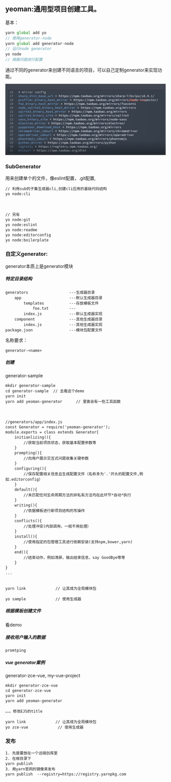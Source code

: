 ## yeoman:通用型项目创建工具。

基本：

```js
yarn global add yo
// 使用generator-node
yarn global add generator-node
// 运行node generator
yo node
// 根据问题进行配置
```



通过不同的generator来创建不同语言的项目，可以自己定制generator来实现功能。

![image-20221022221357444](README.assets/image-20221022221357444.png)



### SubGenerator

用来创建单个的文件，像eslint配置，.git配置,

```
// 利用sub的子集生成器cli,创建cli应用的基础代码结构
yo node:cli



// 另有
yo node:git
yo node:eslint
yo node:readme
yo node:editorconfig
yo node:boilerplate
```



### 自定义generator:

generator本质上是generator模块

##### 特定目录结构

```
generators                  ---生成器目录
	app                     ---默认生成器目录
		templates           ---存放模板文件
			foo.txt         ---
		index.js            ---默认生成器实现
	component               ---其他生成器目录
		index.js            ---其他生成器实现
package.json                ---模块包配置文件
```

名称要求：

```
generator-<name>
```

##### 创建

generator-sample

```
mkdir generator-sample
cd generator-sample  // 去看这个demo
yarn init
yarn add yeoman-generator      // 里面会有一些工具函数



//generators/app/index.js
const Generator = require('yeoman-generator');
module.exports = class extends Generator{
    initianlizing(){
        //获取当前项目状态，获取基本配置参数等
    }
    prompting(){
        //向用户展示交互式问题收集关键参数
    }
    configuring(){
        //保存配置相关信息且生成配置文件（名称多为'.'开头的配置文件,例如.editorconfig）
    }
    default(){
        //未匹配任何生命周期方法的非私有方法均在此环节*自动*执行
    }
    writing(){
        //依据模板进行新项目结构的写操作
    }
    conflicts(){
        //处理冲突(内部调用，一般不用处理）
    }
    install(){
        //使用指定的包管理工具进行依赖安装(支持npm,bower,yarn)
    }
    end(){
        //结束动作，例如清屏，输出结束信息，say GoodBye等等
    }
}
...


yarn link             // 让其成为全局模块包

yo sample             // 使用生成器
```

##### 根据模板创建文件

看demo

##### 接收用户输入的数据

```
promtping
```

##### vue generator案例

generator-zce-vue,   my-vue-project

```
mkdir generator-zce-vue
cd generator-zce-vue
yarn init
yarn add yeoman-generator

。。。修改EJS的title

yarn link             // 让其成为全局模块包
yo zce-vue             // 使用生成器
```

### 发布

``` --res
1. 先是要放在一个远端创库里
2. 在根目录下
yarn publish
3. 用yarn官网的镜像来发布
yarn publish  --registry=https://registry.yarnpkg.com
```

